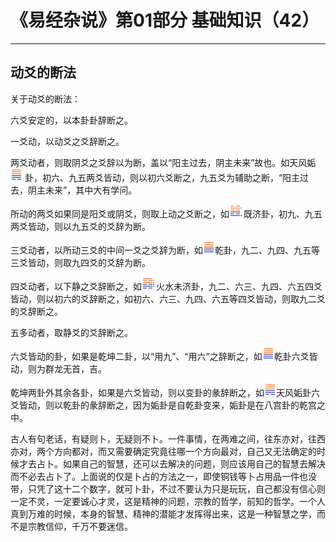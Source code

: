 # 《易经杂说》第01部分 基础知识（42）

------

## 动爻的断法

关于动爻的断法：

六爻安定的，以本卦卦辞断之。

一爻动，以动爻之爻辞断之。

两爻动者，则取阴爻之爻辞以为断，盖以“阳主过去，阴主未来”故也。如天风姤![img](%E5%8A%A8%E7%88%BB%E7%9A%84%E6%96%AD%E6%B3%95/gua44.png) 卦，初六、九五两爻皆动，则以初六爻断之，九五爻为辅助之断，“阳主过去，阴主未来”，其中大有学问。

所动的两爻如果同是阳爻或阴爻，则取上动之爻断之，如![img](%E5%8A%A8%E7%88%BB%E7%9A%84%E6%96%AD%E6%B3%95/gua63.png)既济卦，初九、九五两爻皆动，则以九五爻的爻辞为断。

三爻动者，以所动三爻的中间一爻之爻辞为断，如![img](%E5%8A%A8%E7%88%BB%E7%9A%84%E6%96%AD%E6%B3%95/gua1.png)乾卦，九二、九四、九五等三爻皆动，则取九四爻的爻辞为断。

四爻动者，以下静之爻辞断之，如![img](%E5%8A%A8%E7%88%BB%E7%9A%84%E6%96%AD%E6%B3%95/gua64.png)火水未济卦，九二、六三、九四、六五四爻皆动，则以初六的爻辞断之，如初六、六三、九四、六五等四爻皆动，则取九二爻的爻辞断之。

五多动者，取静爻的爻辞断之。

六爻皆动的卦，如果是乾坤二卦，以“用九”、“用六”之辞断之，如![img](%E5%8A%A8%E7%88%BB%E7%9A%84%E6%96%AD%E6%B3%95/gua1.png)乾卦六爻皆动，则为群龙无首，吉。

乾坤两卦外其余各卦，如果是六爻皆动，则以变卦的彖辞断之，如![img](%E5%8A%A8%E7%88%BB%E7%9A%84%E6%96%AD%E6%B3%95/gua44.png)天风姤卦六爻皆动，则以乾卦的彖辞断之，因为姤卦是自乾卦变来，姤卦是在八宫卦的乾宫之中。

古人有句老话，有疑则卜，无疑则不卜。一件事情，在两难之间，往东亦对，往西亦对，两个方向都对，而又需要确定究竟往哪一个方向最对，自己又无法确定的时候才去占卜。如果自己的智慧，还可以去解决的问题，则应该用自己的智慧去解决而不必去占卜了。上面说的仅是卜占的方法之一，即使铜钱等卜占用品一件也没带，只凭了这十二个数字，就可卜卦，不过不要认为只是玩玩，自己都没有信心则一定不灵，一定要诚心才灵，这是精神的问题，宗教的哲学，前知的哲学。一个人真到万难的时候，本身的智慧、精神的潜能才发挥得出来，这是一种智慧之学，而不是宗教信仰，千万不要迷信。